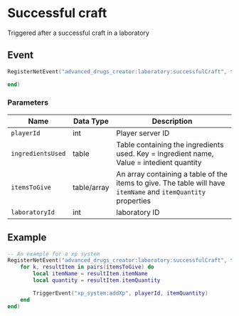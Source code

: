 # Successful craft

Triggered after a successful craft in a laboratory

## Event

```lua
RegisterNetEvent("advanced_drugs_creator:laboratory:successfulCraft", function(playerId, ingredientsUsed, itemsToGive, laboratoryId)

end)
```

### Parameters

| Name              | Data Type   | Description                                                                                                    |
| ----------------- | ----------- | -------------------------------------------------------------------------------------------------------------- |
| `playerId`        | int         | Player server ID                                                                                               |
| `ingredientsUsed` | table       | Table containing the ingredients used. Key = ingredient name, Value = intedient quantity                       |
| `itemsToGive`     | table/array | An array containing a table of the items to give. The table will have `itemName` and `itemQuantity` properties |
| `laboratoryId`    | int         | laboratory ID                                                                                                  |

## Example

```lua
-- An example for a xp system
RegisterNetEvent("advanced_drugs_creator:laboratory:successfulCraft", function(playerId, ingredientsUsed, itemsToGive, laboratoryId)
    for k, resultItem in pairs(itemsToGive) do
        local itemName = resultItem.itemName
        local quantity = resultItem.itemQuantity

        TriggerEvent("xp_system:addXp", playerId, itemQuantity)
    end
end)
```
